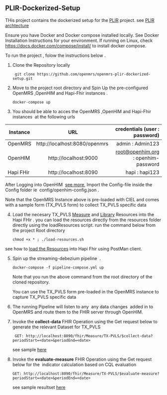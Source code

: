 ## PLIR-Dockerized-Setup
THis project contains the dockerized setup for the [PLIR](https://wiki.openmrs.org/pages/viewpage.action?pageId=235278351) project.
see [PLIR archtecture](https://wiki.openmrs.org/display/projects/Architectural+Design+Approach+to+support+an+integrated+approach+to+patient-level+indicator+reporting+for+OpenMRS)

Ensure you have Docker and Docker compose installed locally.
See Docker Installation Instructions for your environment.  If running on Linux, check https://docs.docker.com/compose/install/ to install docker compose.

To run the project , folow the instructions below .
1. Clone the Repository locally

        git clone https://github.com/openmrs/openmrs-plir-dockerized-setup.git

2. Move to the project root directory and Spin Up the pre-configured OpenMRS ,OpenHIM and Hapi-Fhir instances . 

       docker-compose up

  
  
3. You should be able to acces the OpenMRS ,OpenHIM and Hapi-Fhir instances  at the following urls



| Instance  |     URL       | credentials (user : password)|
|---------- |:-------------:|------:                       |
| OpenMRS   |  http://localhost:8080/openmrs  | admin : Admin123 |
| OpenHIM   |    http://localhost:9000  |  root@openhim.org : openhim-password |
| Hapi FHir | http://localhost:8090 |    hapi : hapi123|




 After Logging into OpenHIM  [see more](https://openhim.readthedocs.io/en/v1.4.0/getting-started.html), Import the Config-file inside the Config folder ie     config/openhim-config.json .

 Note that the OpenMRS Instance above is pre-loaded with CIEL and comes with a sample form (TX_PVLS form) to collect TX_PVLS specific data


4. Load the necesary TX_PVLS [Measure](https://wiki.openmrs.org/display/projects/FHIR+Measure+Resources+For+PLIR) and [Library](https://wiki.openmrs.org/display/projects/Sample+FHIR+CQL+Libraries+for+the+Calculation+of+TX_PVLS) Resources into the Hapi FHir . 
you can load the resources directly from the resources folder directly using the loadResources script. run the command below from the project Root directory

       chmod +x * ; ./load-resources.sh

see how to [load the Resources](https://wiki.openmrs.org/display/projects/Steps+For+Testing+Calculation+of+TX-PVLS+Indicator+Using+CQL) into Hapi Fhir using PostMan client.


5. Spin up the streaming-debezium pipeline  . 


       docker-compose -f pipeline-compose.yml up


   Note that you run the above command from the root directory of the cloned repository.



   You can use the TX_PVLS form pre-loaded in the OpenMRS instance to capture TX_PVLS specific data

  6. The running Pipeline will listen to any  any data changes  added in to OpenMRS and route them to the FHIR server through OpenHIM.

  7. Invoke the **collect-data** FHIR Operation using the Get request below to generate the relevant Dataset for TX_PVLS


          GET: http://localhost:8090/fhir/Measure/TX-PVLS/$collect-data?periodStart=<date>&periodEnd=<date>

     see sample [here](https://wiki.openmrs.org/display/projects/Steps+For+Testing+Calculation+of+TX-PVLS+Indicator+Using+CQL)     

  8. Invoke the  **evaluate-measure** FHIR Operation using the Get request below for the  indicator calculation based on CQL evaluation

         GET: http://localhost:8090/fhir/Measure/TX-PVLS/$evaluate-measure?periodStart=<date>&periodEnd=<date>

       see sample resultset [here](https://wiki.openmrs.org/display/projects/Steps+For+Testing+Calculation+of+TX-PVLS+Indicator+Using+CQL)

